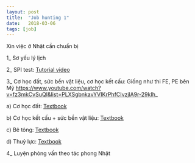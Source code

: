 ```yaml
---
layout: post
title:  "Job hunting 1"
date:   2018-03-06
tags: [job]
---
```


Xin việc ở Nhật cần chuẩn bị

1_ Sơ yếu lý lịch

2_ SPI test:
[Tutorial video](https://www.youtube.com/watch?v=7GgjHtGmjCY&t=0s&index=2&list=PLY4xiDTUOg1BtoZ6ktLt-KsO_aWStLTcj)

3_ Cơ học đất, sức bền vật liệu, cơ học kết cấu: Giống như thi FE, PE bên Mỹ
https://www.youtube.com/watch?v=fz3mkCvSuQI&list=PLXSgbnkavYVIKrPhfCIvzjlA9r-29kIh_

a) Cơ học đất:
[Textbook](https://www.amazon.co.jp/%E5%9B%B3%E8%AA%AC-%E3%82%8F%E3%81%8B%E3%82%8B%E5%9C%9F%E8%B3%AA%E5%8A%9B%E5%AD%A6-%E8%8F%8A%E6%9C%AC-%E7%B5%B1/dp/4761532211/ref=sr_1_2?ie=UTF8&qid=1520319723&sr=8-2&keywords=%E3%82%8F%E3%81%8B%E3%82%8B%E5%9C%9F%E8%B3%AA%E5%8A%9B%E5%AD%A6)

b) Cơ học kết cấu + sức bền vật liệu:
[Textbook](https://www.amazon.co.jp/First-Stage-%E5%9C%9F%E6%9C%A8%E6%A7%8B%E9%80%A0%E5%8A%9B%E5%AD%A6%E6%A6%82%E8%AB%96-Stage%E3%82%B7%E3%83%AA%E3%83%BC%E3%82%BA/dp/4407339284/ref=sr_1_1?ie=UTF8&qid=1520319808&sr=8-1&keywords=First+stage+%E6%A7%8B%E9%80%A0%E5%8A%9B%E5%AD%A6)

c) Bê tông:
[Textbook](https://www.amazon.co.jp/%E6%94%B9%E8%A8%82%E7%89%88-%E5%9B%B3%E8%AA%AC-%E3%82%84%E3%81%95%E3%81%97%E3%81%84%E6%A7%8B%E9%80%A0%E8%A8%AD%E8%A8%88-%E6%B5%85%E9%87%8E-%E6%B8%85%E6%98%AD/dp/4761526629/ref=sr_1_1?s=books&ie=UTF8&qid=1520319858&sr=1-1&keywords=%E3%82%84%E3%81%95%E3%81%97%E3%81%84%E6%A7%8B%E9%80%A0%E8%A8%AD%E8%A8%88)

d) Thuỷ lực:
[Textbook](https://www.amazon.co.jp/First-Stage-%E6%B0%B4%E7%90%86%E5%AD%A6%E6%A6%82%E8%AB%96-Stage%E3%82%B7%E3%83%AA%E3%83%BC%E3%82%BA/dp/4407339292/ref=pd_bxgy_14_img_3?_encoding=UTF8&psc=1&refRID=C42W252499X5P0N7ZT8C)

4_ Luyện phỏng vấn theo tác phong Nhật
